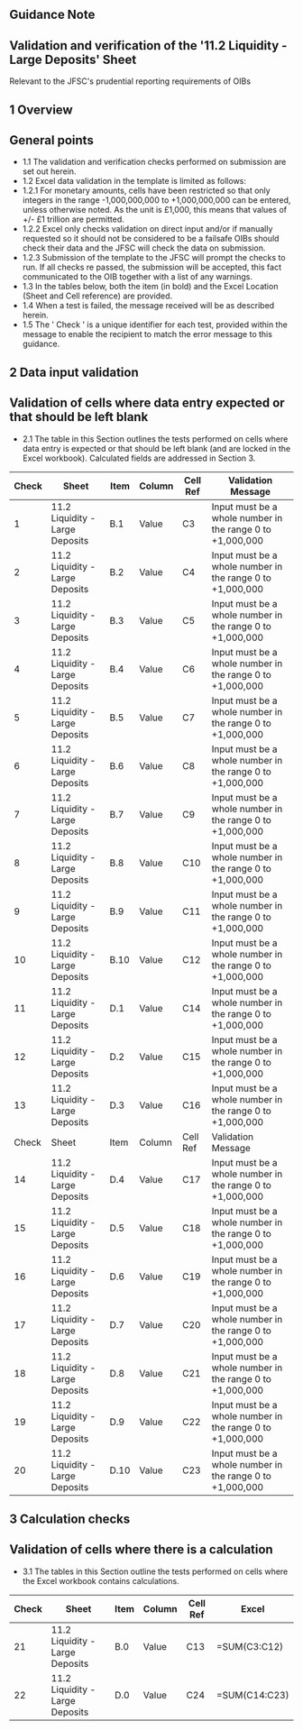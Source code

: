 
## Guidance Note

## Validation and verification of the '11.2 Liquidity - Large Deposits' Sheet

Relevant to the JFSC's prudential reporting requirements of OIBs

## 1 Overview

## General points

- 1.1 The validation and verification checks performed on submission are set out herein.
- 1.2 Excel data validation in the template is limited as follows:
- 1.2.1 For monetary amounts, cells have been restricted so that only integers in the range -1,000,000,000 to +1,000,000,000 can be entered, unless otherwise noted. As the unit is £1,000, this means that values of +/- £1 trillion are permitted.
- 1.2.2 Excel only checks validation on direct input and/or if manually requested so it should not be considered to be a failsafe OIBs should check their data and the JFSC will check the data on submission.
- 1.2.3 Submission of the template to the JFSC will prompt the checks to run. If all checks re passed, the submission will be accepted, this fact communicated to the OIB together with a list of any warnings.
- 1.3 In the tables below, both the item (in bold) and the Excel Location (Sheet and Cell reference) are provided.
- 1.4 When a test is failed, the message received will be as described herein.
- 1.5 The ' Check ' is a unique identifier for each test, provided within the message to enable the recipient to match the error message to this guidance.

## 2 Data input validation

## Validation of cells where data entry expected or that should be left blank

- 2.1 The table in this Section outlines the tests performed on cells where data entry is expected or that should be left blank (and are locked in the Excel workbook). Calculated fields are addressed in Section 3.

|   Check | Sheet                           | Item   | Column   | Cell  Ref   | Validation Message                                        |
|---------|---------------------------------|--------|----------|-------------|-----------------------------------------------------------|
|       1 | 11.2 Liquidity - Large Deposits | B.1    | Value    | C3          | Input must be a whole number in the range 0 to +1,000,000 |
|       2 | 11.2 Liquidity - Large Deposits | B.2    | Value    | C4          | Input must be a whole number in the range 0 to +1,000,000 |
|       3 | 11.2 Liquidity - Large Deposits | B.3    | Value    | C5          | Input must be a whole number in the range 0 to +1,000,000 |
|       4 | 11.2 Liquidity - Large Deposits | B.4    | Value    | C6          | Input must be a whole number in the range 0 to +1,000,000 |
|       5 | 11.2 Liquidity - Large Deposits | B.5    | Value    | C7          | Input must be a whole number in the range 0 to +1,000,000 |
|       6 | 11.2 Liquidity - Large Deposits | B.6    | Value    | C8          | Input must be a whole number in the range 0 to +1,000,000 |
|       7 | 11.2 Liquidity - Large Deposits | B.7    | Value    | C9          | Input must be a whole number in the range 0 to +1,000,000 |
|       8 | 11.2 Liquidity - Large Deposits | B.8    | Value    | C10         | Input must be a whole number in the range 0 to +1,000,000 |
|       9 | 11.2 Liquidity - Large Deposits | B.9    | Value    | C11         | Input must be a whole number in the range 0 to +1,000,000 |
|      10 | 11.2 Liquidity - Large Deposits | B.10   | Value    | C12         | Input must be a whole number in the range 0 to +1,000,000 |
|      11 | 11.2 Liquidity - Large Deposits | D.1    | Value    | C14         | Input must be a whole number in the range 0 to +1,000,000 |
|      12 | 11.2 Liquidity - Large Deposits | D.2    | Value    | C15         | Input must be a whole number in the range 0 to +1,000,000 |
|      13 | 11.2 Liquidity - Large Deposits | D.3    | Value    | C16         | Input must be a whole number in the range 0 to +1,000,000 |
|   Check | Sheet                           | Item   | Column   | Cell  Ref   | Validation Message                                        |
|      14 | 11.2 Liquidity - Large Deposits | D.4    | Value    | C17         | Input must be a whole number in the range 0 to +1,000,000 |
|      15 | 11.2 Liquidity - Large Deposits | D.5    | Value    | C18         | Input must be a whole number in the range 0 to +1,000,000 |
|      16 | 11.2 Liquidity - Large Deposits | D.6    | Value    | C19         | Input must be a whole number in the range 0 to +1,000,000 |
|      17 | 11.2 Liquidity - Large Deposits | D.7    | Value    | C20         | Input must be a whole number in the range 0 to +1,000,000 |
|      18 | 11.2 Liquidity - Large Deposits | D.8    | Value    | C21         | Input must be a whole number in the range 0 to +1,000,000 |
|      19 | 11.2 Liquidity - Large Deposits | D.9    | Value    | C22         | Input must be a whole number in the range 0 to +1,000,000 |
|      20 | 11.2 Liquidity - Large Deposits | D.10   | Value    | C23         | Input must be a whole number in the range 0 to +1,000,000 |

## 3 Calculation checks

## Validation of cells where there is a calculation

- 3.1 The tables in this Section outline the tests performed on cells where the Excel workbook contains calculations.

|   Check | Sheet                           | Item   | Column   | Cell Ref   | Excel         |
|---------|---------------------------------|--------|----------|------------|---------------|
|      21 | 11.2 Liquidity - Large Deposits | B.0    | Value    | C13        | =SUM(C3:C12)  |
|      22 | 11.2 Liquidity - Large Deposits | D.0    | Value    | C24        | =SUM(C14:C23) |